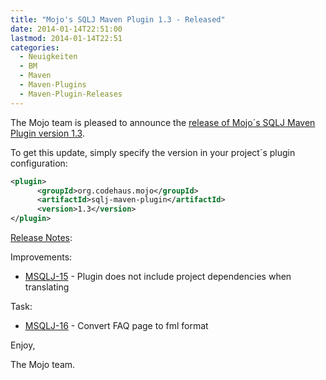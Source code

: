 ```yaml
---
title: "Mojo's SQLJ Maven Plugin 1.3 - Released"
date: 2014-01-14T22:51:00
lastmod: 2014-01-14T22:51
categories:
  - Neuigkeiten
  - BM
  - Maven
  - Maven-Plugins
  - Maven-Plugin-Releases
---
```

The Mojo team is pleased to announce the 
[release of Mojo´s SQLJ Maven Plugin version 1.3](http://mojo.codehaus.org/sqlj-maven-plugin/).


To get this update, simply specify the version in your project´s plugin configuration:

```xml
<plugin>
      <groupId>org.codehaus.mojo</groupId>
      <artifactId>sqlj-maven-plugin</artifactId>
      <version>1.3</version>
</plugin>
```
<!-- more -->

[Release Notes](http://jira.codehaus.org/secure/ReleaseNote.jspa?projectId=11890&version=19611):

Improvements:

 * [MSQLJ-15](https://issues.apache.org/jira/browse/MSQLJ-15) - Plugin does not include project dependencies when translating

Task:

 * [MSQLJ-16](https://issues.apache.org/jira/browse/MSQLJ-16) - Convert FAQ page to fml format


Enjoy,

The Mojo team.
